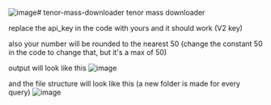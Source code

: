 ![image](https://github.com/Lim98SE/tenor-mass-downloader/assets/73658212/bc56cf4d-712f-413c-b828-3c3454d98fbc)# tenor-mass-downloader
tenor mass downloader

replace the api_key in the code with yours and it should work (V2 key)

also your number will be rounded to the nearest 50 (change the constant 50 in the code to change that, but it's a max of 50)

output will look like this 
![image](https://github.com/Lim98SE/tenor-mass-downloader/assets/73658212/f98a04b9-11fa-4355-be47-5d1bc9a19fc2)

and the file structure will look like this (a new folder is made for every query)
![image](https://github.com/Lim98SE/tenor-mass-downloader/assets/73658212/b6d2dfc9-dfab-4eb1-a473-01db4e3de64d)

